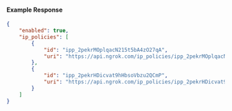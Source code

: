 <!-- Code generated for API Clients. DO NOT EDIT. -->

#### Example Response

```json
{
	"enabled": true,
	"ip_policies": [
		{
			"id": "ipp_2pekrMOplqacN215t5bA4zO27qA",
			"uri": "https://api.ngrok.com/ip_policies/ipp_2pekrMOplqacN215t5bA4zO27qA"
		},
		{
			"id": "ipp_2pekrHDicvat9hHbsoVbzu2QCmP",
			"uri": "https://api.ngrok.com/ip_policies/ipp_2pekrHDicvat9hHbsoVbzu2QCmP"
		}
	]
}
```

